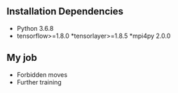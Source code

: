 ## Installation Dependencies
* Python 3.6.8
* tensorflow>=1.8.0
*tensorlayer>=1.8.5
*mpi4py 2.0.0

## My job
* Forbidden moves
* Further training
